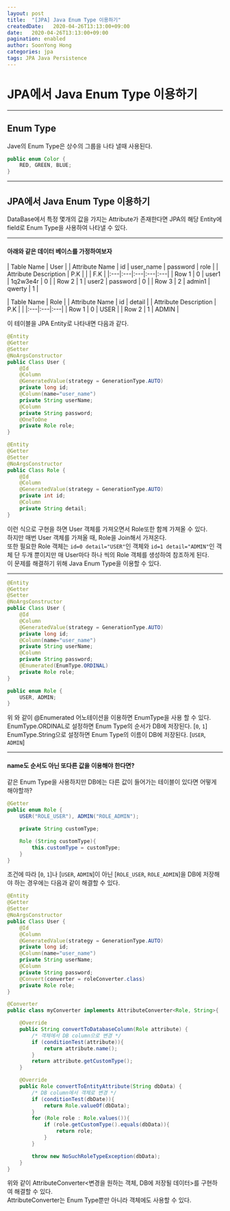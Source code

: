 ```yaml
---
layout: post
title:  "[JPA] Java Enum Type 이용하기"
createdDate:   2020-04-26T13:13:00+09:00
date:   2020-04-26T13:13:00+09:00
pagination: enabled
author: SoonYong Hong
categories: jpa
tags: JPA Java Persistence
---
```

# JPA에서 Java Enum Type 이용하기
---

## Enum Type
Jave의 Enum Type은 상수의 그룹을 나타 낼때 사용된다.
```java
public enum Color {
    RED, GREEN, BLUE;
}
```

---

## JPA에서 Java Enum Type 이용하기
DataBase에서 특정 몇개의 값을 가지는 Attribute가 존재한다면 JPA의 해당 Entity에 field로 Enum Type을 사용하여 나타낼 수 있다.

---

#### 아래와 같은 데이터 베이스를 가정하여보자

| Table Name | User |
| Attribute Name | id | user_name | password | role |
| Attribute Description | P.K |  |  | F.K |
|:---|:---|:---|:---|:---|
| Row 1 | 0 | user1 | 1q2w3e4r | 0 |
| Row 2 | 1 | user2 | password | 0 |
| Row 3 | 2 | admin1 | qwerty | 1 |

| Table Name | Role |
| Attribute Name | id | detail |
| Attribute Description | P.K |  |
|:---|:---|:---|
| Row 1 | 0 | USER |
| Row 2 | 1 | ADMIN |

이 테이블을 JPA Entity로 나타내면 다음과 같다.

```java
@Entity
@Getter
@Setter
@NoArgsConstructor
public Class User {
    @Id
    @Column
    @GeneratedValue(strategy = GenerationType.AUTO)
    private long id;
    @Column(name="user_name")
    private String userName;
    @Column
    private String password;
    @OneToOne
    private Role role;
}
```

```java
@Entity
@Getter
@Setter
@NoArgsConstructor
public Class Role {
    @Id
    @Column
    @GeneratedValue(strategy = GenerationType.AUTO)
    private int id;
    @Column
    private String detail;
}
```

이런 식으로 구현을 하면 User 객체를 가져오면서 Role또한 함께 가져올 수 있다.     
하지만 매번 User 객체를 가져올 때, Role을 Join해서 가져온다.     
또한 필요한 Role 객체는 `id=0 detail="USER"`인 객체와 `id=1 detail="ADMIN"`인 객체 단 두개 뿐이지만 매 User마다 하나 씩의 Role 객체를 생성하여 참조하게 된다.     
이 문제를 해결하기 위해 Java Enum Type을 이용할 수 있다.

---

```java
@Entity
@Getter
@Setter
@NoArgsConstructor
public Class User {
    @Id
    @Column
    @GeneratedValue(strategy = GenerationType.AUTO)
    private long id;
    @Column(name="user_name")
    private String userName;
    @Column
    private String password;
    @Enumerated(EnumType.ORDINAL)
    private Role role;
}
```
```java
public enum Role {
    USER, ADMIN;
}
```

위 와 같이 @Enumerated 어노테이션을 이용하면 EnumType을 사용 할 수 있다.     
EnumType.ORDINAL로 설정하면 Enum Type의 순서가 DB에 저장된다. [`0`, `1`]     
EnumType.String으로 설정하면 Enum Type의 이름이 DB에 저장된다. [`USER`, `ADMIN`]     

---

#### name도 순서도 아닌 또다른 값을 이용해야 한다면?
같은 Enum Type을 사용하지만 DB에는 다른 값이 들어가는 테이블이 있다면 어떻게 해야할까?


```java
@Getter
public enum Role {
    USER("ROLE_USER"), ADMIN("ROLE_ADMIN");

    private String customType;

    Role (String customType){
        this.customType = customType;
    }
}
```

조건에 따라 [`0`, `1`]나 [`USER`, `ADMIN`]이 아닌 [`ROLE_USER`, `ROLE_ADMIN`]을 DB에 저장해야 하는 경우에는 다음과 같이 해결할 수 있다.

```java
@Entity
@Getter
@Setter
@NoArgsConstructor
public Class User {
    @Id
    @Column
    @GeneratedValue(strategy = GenerationType.AUTO)
    private long id;
    @Column(name="user_name")
    private String userName;
    @Column
    private String password;
    @Convert(converter = roleConverter.class)
    private Role role;
}
```
```java
@Converter
public class myConverter implements AttributeConverter<Role, String>{

    @Override
    public String convertToDatabaseColumn(Role attribute) {
        /* 객체에서 DB column으로 변경 */
        if (conditionTest(attribute)){
            return attribute.name();
        }
        return attribute.getCustomType();
    }

    @Override
    public Role convertToEntityAttribute(String dbData) {
        /* DB column에서 객체로 변경 */
        if (conditionTest(dbDate)){
            return Role.valueOf(dbData);
        }
        for (Role role : Role.values()){
            if (role.getCustomType().equals(dbData)){
                return role;
            }
        }

        throw new NoSuchRoleTypeException(dbData);
    }
}
```

위와 같이 AttributeConverter<변경을 원하는 객체, DB에 저장될 데이터>를 구현하여 해결할 수 있다.     
AttributeConverter는 Enum Type뿐만 아니라 객체에도 사용할 수 있다.